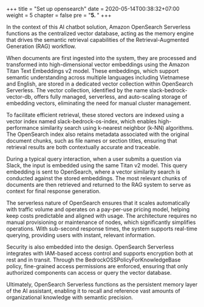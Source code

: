+++
title = "Set up opensearch"
date = 2020-05-14T00:38:32+07:00
weight = 5
chapter = false
pre = "<b>5. </b>"
+++

In the context of this AI chatbot solution, Amazon OpenSearch Serverless functions as the centralized vector database, acting as the memory engine that drives the semantic retrieval capabilities of the Retrieval-Augmented Generation (RAG) workflow.

When documents are first ingested into the system, they are processed and transformed into high-dimensional vector embeddings using the Amazon Titan Text Embeddings v2 model. These embeddings, which support semantic understanding across multiple languages including Vietnamese and English, are stored in a dedicated vector collection within OpenSearch Serverless. The vector collection, identified by the name slack-bedrock-vector-db, offers fully managed, serverless, and auto-scaling storage of embedding vectors, eliminating the need for manual cluster management.

To facilitate efficient retrieval, these stored vectors are indexed using a vector index named slack-bedrock-os-index, which enables high-performance similarity search using k-nearest neighbor (k-NN) algorithms. The OpenSearch index also retains metadata associated with the original document chunks, such as file names or section titles, ensuring that retrieval results are both contextually accurate and traceable.

During a typical query interaction, when a user submits a question via Slack, the input is embedded using the same Titan v2 model. This query embedding is sent to OpenSearch, where a vector similarity search is conducted against the stored embeddings. The most relevant chunks of documents are then retrieved and returned to the RAG system to serve as context for final response generation.

The serverless nature of OpenSearch ensures that it scales automatically with traffic volume and operates on a pay-per-use pricing model, helping keep costs predictable and aligned with usage. The architecture requires no manual provisioning or maintenance of nodes, which significantly simplifies operations. With sub-second response times, the system supports real-time querying, providing users with instant, relevant information.

Security is also embedded into the design. OpenSearch Serverless integrates with IAM-based access control and supports encryption both at rest and in transit. Through the BedrockOSSPolicyForKnowledgeBase policy, fine-grained access permissions are enforced, ensuring that only authorized components can access or query the vector database.

Ultimately, OpenSearch Serverless functions as the persistent memory layer of the AI assistant, enabling it to recall and reference vast amounts of organizational knowledge with semantic precision.